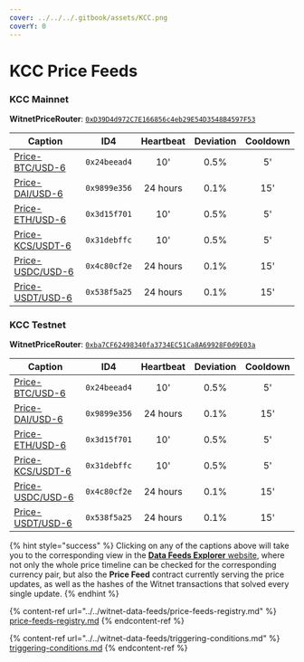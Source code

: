 ```yaml
---
cover: ../../../.gitbook/assets/KCC.png
coverY: 0
---
```


# KCC Price Feeds

### KCC Mainnet

**WitnetPriceRouter**: [`0xD39D4d972C7E166856c4eb29E54D3548B4597F53`](https://scan.kcc.io/address/0xD39D4d972C7E166856c4eb29E54D3548B4597F53/read-contract)

| **Caption**                                                                | **ID4**      | **Heartbeat** | **Deviation** | **Cooldown** |
| -------------------------------------------------------------------------- | ------------ | :-----------: | :-----------: | :----------: |
| [Price-BTC/USD-6](https://feeds.witnet.io/feeds/kcc-mainnet\_btc-usd\_6)   | `0x24beead4` |      10'      |      0.5%     |      5'      |
| [Price-DAI/USD-6](https://feeds.witnet.io/feeds/kcc-mainnet\_dai-usd\_6)   | `0x9899e356` |    24 hours   |      0.1%     |      15'     |
| [Price-ETH/USD-6](https://feeds.witnet.io/feeds/kcc-mainnet\_eth-usd\_6)   | `0x3d15f701` |      10'      |      0.5%     |      5'      |
| [Price-KCS/USDT-6](https://feeds.witnet.io/feeds/kcc-mainnet\_kcs-usdt\_6) | `0x31debffc` |      10'      |      0.5%     |      5'      |
| [Price-USDC/USD-6](https://feeds.witnet.io/feeds/kcc-mainnet\_usdc-usd\_6) | `0x4c80cf2e` |    24 hours   |      0.1%     |      15'     |
| [Price-USDT/USD-6](https://feeds.witnet.io/feeds/kcc-mainnet\_usdt-usd\_6) | `0x538f5a25` |    24 hours   |      0.1%     |      15'     |

### KCC Testnet

**WitnetPriceRouter**: [`0xba7CF62498340fa3734EC51Ca8A69928F0d9E03a`](https://scan-testnet.kcc.network/address/0xba7CF62498340fa3734EC51Ca8A69928F0d9E03a/read-contract)

| **Caption**                                                                | **ID4**      | **Heartbeat** | **Deviation** | **Cooldown** |
| -------------------------------------------------------------------------- | ------------ | :-----------: | :-----------: | :----------: |
| [Price-BTC/USD-6](https://feeds.witnet.io/feeds/kcc-testnet\_btc-usd\_6)   | `0x24beead4` |      10'      |      0.5%     |      5'      |
| [Price-DAI/USD-6](https://feeds.witnet.io/feeds/kcc-testnet\_dai-usd\_6)   | `0x9899e356` |    24 hours   |      0.1%     |      15'     |
| [Price-ETH/USD-6](https://feeds.witnet.io/feeds/kcc-testnet\_eth-usd\_6)   | `0x3d15f701` |      10'      |      0.5%     |      5'      |
| [Price-KCS/USDT-6](https://feeds.witnet.io/feeds/kcc-testnet\_kcs-usdt\_6) | `0x31debffc` |      10'      |      0.5%     |      5'      |
| [Price-USDC/USD-6](https://feeds.witnet.io/feeds/kcc-testnet\_usdc-usd\_6) | `0x4c80cf2e` |    24 hours   |      0.1%     |      15'     |
| [Price-USDT/USD-6](https://feeds.witnet.io/feeds/kcc-testnet\_usdt-usd\_6) | `0x538f5a25` |    24 hours   |      0.1%     |      15'     |

{% hint style="success" %}
Clicking on any of the captions above will take you to the corresponding view in the [**Data Feeds Explorer** website](https://feeds.witnet.io), where not only the whole price timeline can be checked for the corresponding currency pair, but also the **Price Feed** contract currently serving the price updates, as well as the hashes of the Witnet transactions that solved every single update.
{% endhint %}

{% content-ref url="../../witnet-data-feeds/price-feeds-registry.md" %}
[price-feeds-registry.md](../../witnet-data-feeds/price-feeds-registry.md)
{% endcontent-ref %}

{% content-ref url="../../witnet-data-feeds/triggering-conditions.md" %}
[triggering-conditions.md](../../witnet-data-feeds/triggering-conditions.md)
{% endcontent-ref %}
